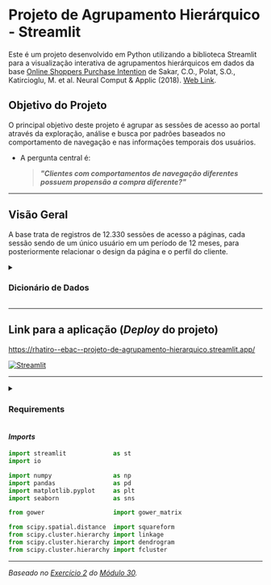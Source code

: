 
# **Projeto de Agrupamento Hierárquico - Streamlit**

Este é um projeto desenvolvido em Python utilizando a biblioteca Streamlit para a visualização interativa de agrupamentos hierárquicos em dados da base [Online Shoppers Purchase Intention](https://archive.ics.uci.edu/ml/datasets/Online+Shoppers+Purchasing+Intention+Dataset) de Sakar, C.O., Polat, S.O., Katircioglu, M. et al. Neural Comput & Applic (2018). [Web Link](https://doi.org/10.1007/s00521-018-3523-0).

## Objetivo do Projeto

O principal objetivo deste projeto é agrupar as sessões de acesso ao portal através da exploração, análise e busca por padrões baseados no comportamento de navegação e nas informações temporais dos usuários.

- A pergunta central é: 

  > ***"Clientes com comportamentos de navegação diferentes possuem propensão a compra diferente?"***

---

## Visão Geral

A base trata de registros de 12.330 sessões de acesso a páginas, cada sessão sendo de um único usuário em um período de 12 meses, para posteriormente relacionar o design da página e o perfil do cliente.

<details>
  <summary>
    <h3>Dicionário de Dados</h3>
  </summary>

|Variável                |Descrição                                                                                                                      |
| :--------------------- |:----------------------------------------------------------------------------------------------------------------------------  |
|Administrative          | Quantidade de acessos em páginas administrativas                                                                              |
|Administrative_Duration | Tempo de acesso em páginas administrativas                                                                                    |
|Informational           | Quantidade de acessos em páginas informativas                                                                                 |
|Informational_Duration  | Tempo de acesso em páginas informativas                                                                                       |
|ProductRelated          | Quantidade de acessos em páginas de produtos                                                                                  |
|ProductRelated_Duration | Tempo de acesso em páginas de produtos                                                                                        |
|BounceRates             | *Percentual de visitantes que entram no site e saem sem acionar outros *requests* durante a sessão                            |
|ExitRates               | * Soma de vezes que a página é visualizada por último em uma sessão dividido pelo total de visualizações                      |
|PageValues              | * Representa o valor médio de uma página da Web que um usuário visitou antes de concluir uma transação de comércio eletrônico |
|SpecialDay              | Indica a proximidade a uma data festiva (dia das mães etc)                                                                    |
|Month                   | Mês                                                                                                                           |
|OperatingSystems        | Sistema operacional do visitante                                                                                              |
|Browser                 | Browser do visitante                                                                                                          |
|Region                  | Região                                                                                                                        |
|TrafficType             | Tipo de tráfego                                                                                                               |
|VisitorType             | Tipo de visitante: novo ou recorrente                                                                                         |
|Weekend                 | Indica final de semana                                                                                                        |
|Revenue                 | Indica se houve compra ou não                                                                                                 |

*Variáveis calculadas pelo Google Analytics*

</details>

---

## Link para a aplicação (*Deploy* do projeto)
https://rhatiro--ebac--projeto-de-agrupamento-hierarquico.streamlit.app/

[![Streamlit](https://img.shields.io/badge/Streamlit-FF4B4B?logo=Streamlit&logoColor=white)](https://rhatiro--ebac--projeto-de-agrupamento-hierarquico.streamlit.app/)

---

<details>
  <summary>
    <h3>Requirements</h3>
  </summary>
  
```bash
altair==5.1.2
attrs==23.1.0
blinker==1.7.0
cachetools==5.3.2
certifi==2023.11.17
charset-normalizer==3.3.2
click==8.1.7
contourpy==1.2.0
cycler==0.12.1
fonttools==4.45.1
gitdb==4.0.11
GitPython==3.1.40
gower==0.1.2
idna==3.5
importlib-metadata==6.8.0
importlib-resources==6.1.1
Jinja2==3.1.2
jsonschema==4.20.0
jsonschema-specifications==2023.11.1
kiwisolver==1.4.5
markdown-it-py==3.0.0
MarkupSafe==2.1.3
matplotlib==3.8.2
mdurl==0.1.2
numpy==1.26.2
packaging==23.2
pandas==2.1.3
Pillow==10.1.0
protobuf==4.25.1
pyarrow==14.0.1
pydeck==0.8.1b0
Pygments==2.17.2
pyparsing==3.1.1
python-dateutil==2.8.2
pytz==2023.3.post1
referencing==0.31.0
requests==2.31.0
rich==13.7.0
rpds-py==0.13.1
scipy==1.11.4
seaborn==0.13.0
six==1.16.0
smmap==5.0.1
streamlit==1.28.2
tenacity==8.2.3
toml==0.10.2
toolz==0.12.0
tornado==6.3.3
typing_extensions==4.8.0
tzdata==2023.3
tzlocal==5.2
urllib3==2.1.0
validators==0.22.0
zipp==3.17.0
```

</details>

#### *Imports*
```python
import streamlit             as st
import io

import numpy                 as np
import pandas                as pd
import matplotlib.pyplot     as plt
import seaborn               as sns

from gower                   import gower_matrix

from scipy.spatial.distance  import squareform
from scipy.cluster.hierarchy import linkage
from scipy.cluster.hierarchy import dendrogram
from scipy.cluster.hierarchy import fcluster
```

---

*Baseado no [Exercício 2](https://github.com/rhatiro/Curso_EBAC-Profissao_Cientista_de_Dados/blob/main/Mo%CC%81dulo%2030%20-%20Hiera%CC%81rquicos%20%3A%20aglomerativos/Exerci%CC%81cio%202/mod30_tarefa02-roberto_hatiro.ipynb) do [Módulo 30](https://github.com/rhatiro/Curso_EBAC-Profissao_Cientista_de_Dados/tree/main/Mo%CC%81dulo%2030%20-%20Hiera%CC%81rquicos%20%3A%20aglomerativos).*
